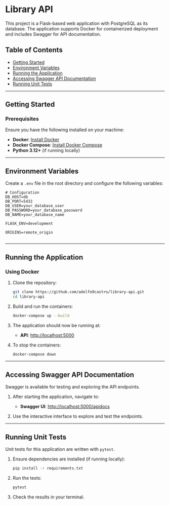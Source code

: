 
# Library API

This project is a Flask-based web application with PostgreSQL as its database. The application supports Docker for containerized deployment and includes Swagger for API documentation.

## Table of Contents

- [Getting Started](#getting-started)
- [Environment Variables](#environment-variables)
- [Running the Application](#running-the-application)
- [Accessing Swagger API Documentation](#accessing-swagger-api-documentation)
- [Running Unit Tests](#running-unit-tests)

---

## Getting Started

### Prerequisites

Ensure you have the following installed on your machine:

- **Docker**: [Install Docker](https://docs.docker.com/get-docker/)
- **Docker Compose**: [Install Docker Compose](https://docs.docker.com/compose/install/)
- **Python 3.12+** (if running locally)

---

## Environment Variables

Create a `.env` file in the root directory and configure the following variables:

```dotenv
# Configuration
DB_HOST=db
DB_PORT=5432
DB_USER=your_database_user
DB_PASSWORD=your_database_password
DB_NAME=your_database_name

FLASK_ENV=development

ORIGINS=remote_origin


```

---

## Running the Application

### Using Docker

1. Clone the repository:

   ```bash
   git clone https://github.com/adolfo9castro/library-api.git
   cd library-api
   ```

2. Build and run the containers:

   ```bash
   docker-compose up --build
   ```

3. The application should now be running at:

   - **API**: [http://localhost:5000](http://localhost:5000)

4. To stop the containers:

   ```bash
   docker-compose down
   ```

---

## Accessing Swagger API Documentation

Swagger is available for testing and exploring the API endpoints.

1. After starting the application, navigate to:

   - **Swagger UI**: [http://localhost:5000/apidocs](http://localhost:5000/apidocs)

2. Use the interactive interface to explore and test the endpoints.

---

## Running Unit Tests

Unit tests for this application are written with `pytest`.

1. Ensure dependencies are installed (if running locally):

   ```bash
   pip install -r requirements.txt
   ```

2. Run the tests:

   ```bash
   pytest
   ```

3. Check the results in your terminal.
